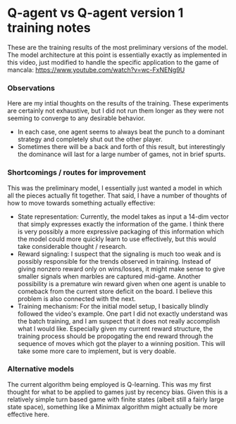 # Q-agent vs Q-agent version 1 training notes
These are the training results of the most preliminary versions of the model. The model architecture at this point is essentially exactly as implemented in this video, just modified to handle the specific application to the game of mancala: https://www.youtube.com/watch?v=wc-FxNENg9U

### Observations
Here are my intial thoughts on the results of the training. These experiments are certainly not exhaustive, but I did not run them longer as they were not seeming to converge to any desirable behavior.
- In each case, one agent seems to always beat the punch to a dominant strategy and completely shut out the other player.
- Sometimes there will be a back and forth of this result, but interestingly the dominance will last for a large number of games, not in brief spurts.

### Shortcomings / routes for improvement
This was the preliminary model, I essentially just wanted a model in which all the pieces actually fit together. That said, I have a number of thoughts of how to move towards something actually effective:
- State representation: Currently, the model takes as input a 14-dim vector that simply expresses exactly the information of the game. I think there is very possibly a more expressive packaging of this information which the model could more quickly learn to use effectively, but this would take considerable thought / research.
- Reward signaling: I suspect that the signaling is much too weak and is possibly responsible for the trends observed in training. Instead of giving nonzero reward only on wins/losses, it might make sense to give smaller signals when marbles are captured mid-game. Another possibility is a premature win reward given when one agent is unable to comeback from the current store deficit on the board. I believe this problem is also connected with the next.
- Training mechanism: For the initial model setup, I basically blindly followed the video's example. One part I did not exactly understand was the batch training, and I am suspect that it does not really accomplish what I would like. Especially given my current reward structure, the training process should be propogating the end reward through the sequence of moves which got the player to a winning position. This will take some more care to implement, but is very doable.

### Alternative models
The current algorithm being employed is Q-learning. This was my first thought for what to be applied to games just by recency bias. Given this is a relatively simple turn based game with finite states (albeit still a fairly large state space), something like a Minimax algorithm might actually be more effective here.